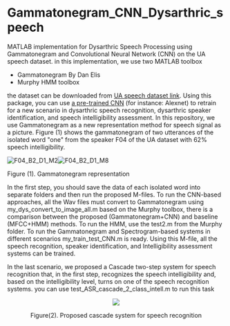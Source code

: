 # Gammatonegram_CNN_Dysarthric_speech
MATLAB implementation for Dysarthric Speech Processing using Gammatonegram and Convolutional Neural Network (CNN) on the UA speech dataset.
in this implementation, we use two MATLAB toolbox
* Gammatonegram By Dan Elis
* Murphy HMM toolbox

the dataset can be downloaded from [UA speech dataset link](http://www.isle.illinois.edu/sst/data/UASpeech/).
Using this package, you can use [a pre-trained CNN](https://www.mathworks.com/help/deeplearning/ug/pretrained-convolutional-neural-networks.html) (for instance: Alexnet) to retrain for a new scenario in dysarthric speech recognition, dysarthric speaker identification, and speech intelligibility assessment. 
In this repository, we use Gammatonegram as a new representation method for speech signal as a picture. Figure (1) shows the gammatonegram of two utterances of the isolated word "one" from the speaker F04 of the UA dataset with 62% speech intelligibility. 


 ![F04_B2_D1_M2](https://user-images.githubusercontent.com/93467718/182780335-a9cf3945-8fa6-4930-8289-a25145fde049.jpg)![F04_B2_D1_M8](https://user-images.githubusercontent.com/93467718/182780373-cd703c31-864d-4e6a-acdd-6a790dd479da.jpg)

 Figure (1). Gammatonegram representation


In the first step, you should save the data of each isolated word into separate folders and then run the proposed M-files.
To run the CNN-based approaches, all the Wav files must convert to Gammatonegram using my_dys_convert_to_image_all.m
based on the Murphy toolbox, there is a comparison between the proposed (Gammatonegram+CNN) and baseline (MFCC+HMM) methods.
To run the HMM, use the test2.m from the Murphy folder.
To run the Gammatonegram and Spectrogram-based systems in different scenarios my_train_test_CNN.m is ready. Using this M-file, all the speech recognition, speaker identification, and Intelligibility assessment systems can be trained.

In the last scenario, we proposed a Cascade two-step system for speech recognition that, in the first step, recognizes the speech intelligibility and, based on the intelligibility level, turns on one of the speech recognition systems. you can use test_ASR_cascade_2_class_intell.m to run this task 

<p align="center">
  <img src="https://user-images.githubusercontent.com/93467718/182784417-9a0b58ab-8120-4a02-8c3a-f5505480b3fc.gif">
 </p>
 <p align="center">
 Figure(2). Proposed cascade system for speech recognition
</p>




